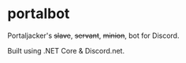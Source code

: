 # portalbot
Portaljacker's ~~slave~~, ~~servant~~, ~~minion~~, bot for Discord.

Built using .NET Core & Discord.net.
